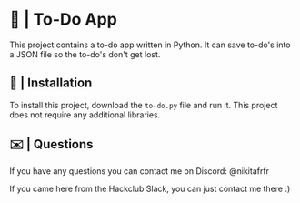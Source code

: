 # 📑 | To-Do App

This project contains a to-do app written in Python. It can save to-do's into a JSON file so the to-do's don't get lost.

## 💾 | Installation

To install this project, download the `to-do.py` file and run it. This project does not require any additional libraries.

## ✉️ | Questions

If you have any questions you can contact me on Discord: @nikitafrfr

If you came here from the Hackclub Slack, you can just contact me there :)